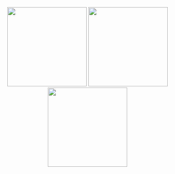 <p align="center">
      <img height="180em" src="https://github-readme-stats.vercel.app/api?username=Stormysx&theme=TEMA-İSMİ&show_icons=true&count_private=true)"/>
      <img height="180em" src="https://github-readme-stats-eight-theta.vercel.app/api/top-langs/?username=Stormysx&layout=compact&langs_count=8&theme=TEMA-İSMİ"/>
<img height="180em" src="https://github-readme-stats.vercel.app/api/pin?username=Stormysx\&repo=github-README.md\&title_color=fff\&icon_color=f9f9f9\&text_color=9f9f9f\&bg_color=151515"/>
</p>
